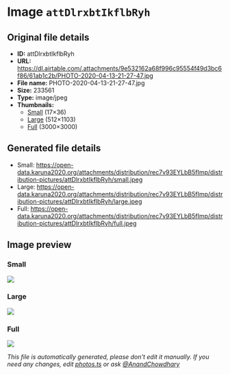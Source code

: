 # Image `attDlrxbtIkflbRyh`

## Original file details

- **ID:** attDlrxbtIkflbRyh
- **URL:** https://dl.airtable.com/.attachments/9e532162a68f996c95554f49d3bc6f86/61ab1c2b/PHOTO-2020-04-13-21-27-47.jpg
- **File name:** PHOTO-2020-04-13-21-27-47.jpg
- **Size:** 233561
- **Type:** image/jpeg
- **Thumbnails:**
  - [Small](https://dl.airtable.com/.attachmentThumbnails/9859f8aa00938a4ca8bae17dcb30354b/7c93dd10) (17×36)
  - [Large](https://dl.airtable.com/.attachmentThumbnails/97d842fa1aa877c69f9cb54d8a922dfe/b80af5aa) (512×1103)
  - [Full](https://dl.airtable.com/.attachmentThumbnails/ee9c26a9a6f095486a9463b8db772391/1ba86904) (3000×3000)

## Generated file details

- Small: https://open-data.karuna2020.org/attachments/distribution/rec7v93EYLbB5fImp/distribution-pictures/attDlrxbtIkflbRyh/small.jpeg
- Large: https://open-data.karuna2020.org/attachments/distribution/rec7v93EYLbB5fImp/distribution-pictures/attDlrxbtIkflbRyh/large.jpeg
- Full: https://open-data.karuna2020.org/attachments/distribution/rec7v93EYLbB5fImp/distribution-pictures/attDlrxbtIkflbRyh/full.jpeg

## Image preview

### Small

![](https://open-data.karuna2020.org/attachments/distribution/rec7v93EYLbB5fImp/distribution-pictures/attDlrxbtIkflbRyh/small.jpeg)

### Large

![](https://open-data.karuna2020.org/attachments/distribution/rec7v93EYLbB5fImp/distribution-pictures/attDlrxbtIkflbRyh/large.jpeg)

### Full

![](https://open-data.karuna2020.org/attachments/distribution/rec7v93EYLbB5fImp/distribution-pictures/attDlrxbtIkflbRyh/full.jpeg)

_This file is automatically generated, please don't edit it manually. If you need any changes, edit [photos.ts](/photos.ts) or ask [@AnandChowdhary](https://github.com/AnandChowdhary)_

